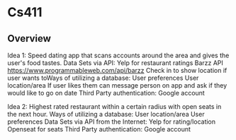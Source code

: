 # Cs411

## Overview
Idea 1: Speed dating app that scans accounts around the area and gives the user's food tastes. 
Data Sets via API:
Yelp for restaurant ratings
Barzz API https://www.programmableweb.com/api/barzz
Check in to show location if user wants toWays of utilizing a database:
User preferences
User location/area
If user likes them can message person on app and ask if they would like to go on date
Third Party authentication: Google account

Idea 2: Highest rated restaurant within a certain radius with open seats in the next hour.
Ways of utilizing a database:
User location/area
User preferences
Data Sets via API from the Internet: 
Yelp for rating/location
Openseat for seats
Third Party authentication: Google account 


